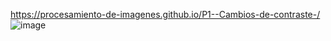 https://procesamiento-de-imagenes.github.io/P1--Cambios-de-contraste-/
![image](https://user-images.githubusercontent.com/93720978/163727143-0007849d-e1c2-4ec1-ba18-34d2a0c06269.png)
